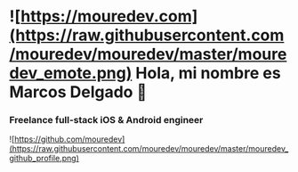 # ![https://mouredev.com](https://raw.githubusercontent.com/mouredev/mouredev/master/mouredev_emote.png) Hola, mi nombre es Marcos Delgado 👋
### Freelance full-stack iOS & Android engineer
![https://github.com/mouredev](https://raw.githubusercontent.com/mouredev/mouredev/master/mouredev_github_profile.png)
<!--


**marcosdelgadodev/marcosdelgadodev** is a ✨ _special_ ✨ repository because its `README.md` (this file) appears on your GitHub profile.

Here are some ideas to get you started:

- 🔭 I’m currently working on ...
- 🌱 I’m currently learning ...
- 👯 I’m looking to collaborate on ...
- 🤔 I’m looking for help with ...
- 💬 Ask me about ...
- 📫 How to reach me: ...
- 😄 Pronouns: ...
- ⚡ Fun fact: ...
-->
